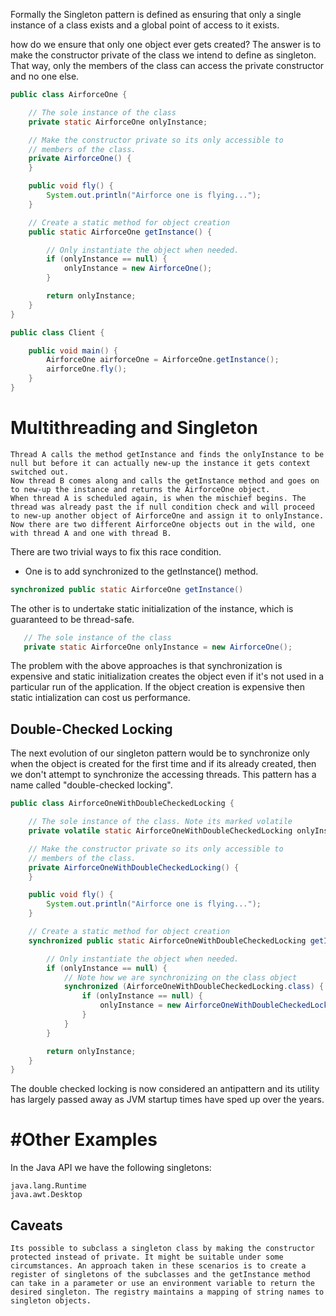Formally the Singleton pattern is defined as ensuring that only a single instance of a class exists and a global point of access to it exists. 

how do we ensure that only one object ever gets created? The answer is to make the constructor private of the class we intend to define as singleton. That way, only the members of the class can access the private constructor and no one else.

```java
public class AirforceOne {

    // The sole instance of the class
    private static AirforceOne onlyInstance;

    // Make the constructor private so its only accessible to
    // members of the class.
    private AirforceOne() {
    }

    public void fly() {
        System.out.println("Airforce one is flying...");
    }

    // Create a static method for object creation
    public static AirforceOne getInstance() {

        // Only instantiate the object when needed.
        if (onlyInstance == null) {
            onlyInstance = new AirforceOne();
        }

        return onlyInstance;
    }
}

public class Client {

    public void main() {
        AirforceOne airforceOne = AirforceOne.getInstance();
        airforceOne.fly();
    }
}
```

# Multithreading and Singleton

    Thread A calls the method getInstance and finds the onlyInstance to be null but before it can actually new-up the instance it gets context switched out.
    Now thread B comes along and calls the getInstance method and goes on to new-up the instance and returns the AirforceOne object.
    When thread A is scheduled again, is when the mischief begins. The thread was already past the if null condition check and will proceed to new-up another object of AirforceOne and assign it to onlyInstance. Now there are two different AirforceOne objects out in the wild, one with thread A and one with thread B. 

There are two trivial ways to fix this race condition.

- One is to add synchronized to the getInstance() method.

 ```java
 synchronized public static AirforceOne getInstance()
 ```

The other is to undertake static initialization of the instance, which is guaranteed to be thread-safe.

 ```java
    // The sole instance of the class
    private static AirforceOne onlyInstance = new AirforceOne();
 ```

 The problem with the above approaches is that synchronization is expensive and static initialization creates the object even if it's not used in a particular run of the application. If the object creation is expensive then static intialization can cost us performance.

 ## Double-Checked Locking

The next evolution of our singleton pattern would be to synchronize only when the object is created for the first time and if its already created, then we don't attempt to synchronize the accessing threads. This pattern has a name called "double-checked locking".

```java
public class AirforceOneWithDoubleCheckedLocking {

    // The sole instance of the class. Note its marked volatile
    private volatile static AirforceOneWithDoubleCheckedLocking onlyInstance;

    // Make the constructor private so its only accessible to
    // members of the class.
    private AirforceOneWithDoubleCheckedLocking() {
    }

    public void fly() {
        System.out.println("Airforce one is flying...");
    }

    // Create a static method for object creation
    synchronized public static AirforceOneWithDoubleCheckedLocking getInstance() {

        // Only instantiate the object when needed.
        if (onlyInstance == null) {
            // Note how we are synchronizing on the class object
            synchronized (AirforceOneWithDoubleCheckedLocking.class) {
                if (onlyInstance == null) {
                    onlyInstance = new AirforceOneWithDoubleCheckedLocking();
                }
            }
        }

        return onlyInstance;
    }
}
```

The double checked locking is now considered an antipattern and its utility has largely passed away as JVM startup times have sped up over the years.

# #Other Examples

In the Java API we have the following singletons:

    java.lang.Runtime
    java.awt.Desktop


## Caveats

    Its possible to subclass a singleton class by making the constructor protected instead of private. It might be suitable under some circumstances. An approach taken in these scenarios is to create a register of singletons of the subclasses and the getInstance method can take in a parameter or use an environment variable to return the desired singleton. The registry maintains a mapping of string names to singleton objects.

